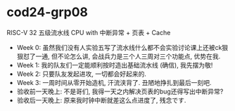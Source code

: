 # cod24-grp08

RISC-V 32 五级流水线 CPU with 中断异常 + 页表 + Cache

- Week 0: 虽然我们没有人实验五写了流水线什么都不会实验讨论课上还被ck狠狠怼了一通, 但不论怎么讲, 会战兵力是三个人三周对三个功能点, 优势在我.
- Week 1: 我的队友们一定能顺利按时造出基础流水线 (确信), 我先摆为敬!
- Week 2: 只要队友发起进攻, 一切都会好起来的.
- Week 3: 一周时间从零开始造机, 汗流浃背了. 丑陋地挣扎到最后一刻吧.
- 验收前一天晚上: 不是哥们, 我得一天之内解决页表的bug还得写出中断异常?
- 验收后一天晚上: 原来我时钟中断就差这么点进度了, 残念です.
